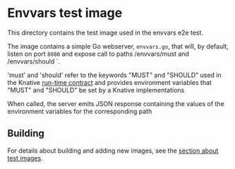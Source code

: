 # Envvars test image

This directory contains the test image used in the envvars e2e test.

The image contains a simple Go webserver, `envvars.go`, that will, by default, listen on port `8080` and expose call to paths /envvars/must and /envvars/should `.

'must' and 'should' refer to the keywords "MUST" and "SHOULD" used in the Knative [run-time contract](/docs/runtime-contract.md) and provides environment variables that "MUST" and "SHOULD" be set by a Knative implementations

When called, the server emits JSON response containing the values of the environment variables for the corresponding path

## Building

For details about building and adding new images, see the [section about test
images](/test/README.md#test-images).

